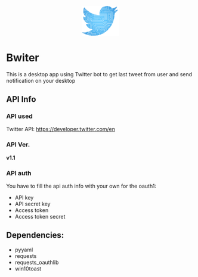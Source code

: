 <p align="center">
<img src="misc/logo.png" alt="drawing" width="100"/>
</p>

# Bwiter
This is a desktop app using Twitter bot to get last tweet from user and send notification on your desktop

## API Info
### API used
Twitter API: https://developer.twitter.com/en

### API Ver.
**v1.1**

### API auth 
You have to fill the api auth info with your own for the oauth1:
* API key
* API secret key
* Access token
* Access token secret

## Dependencies:
- pyyaml
- requests
- requests_oauthlib
- win10toast